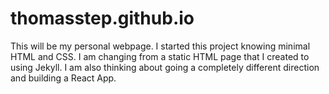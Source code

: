 # thomasstep.github.io

This will be my personal webpage. I started this project knowing minimal HTML and CSS.
I am changing from a static HTML page that I created to using Jekyll. I am also thinking about going a completely different direction and building a React App.
